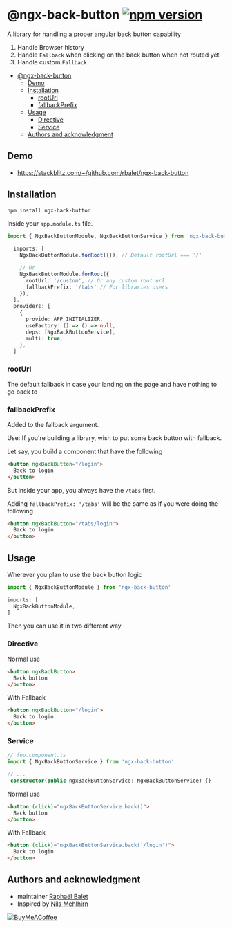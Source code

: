# @ngx-back-button [![npm version](https://img.shields.io/npm/v/ngx-back-button.svg)](https://www.npmjs.com/package/ngx-back-button)
A library for handling a proper angular back button capability

1. Handle Browser history
2. Handle `Fallback` when clicking on the back button when not routed yet
3. Handle custom `Fallback`

- [@ngx-back-button ](#ngx-back-button-)
  - [Demo](#demo)
  - [Installation](#installation)
    - [rootUrl](#rooturl)
    - [fallbackPrefix](#fallbackprefix)
  - [Usage](#usage)
    - [Directive](#directive)
    - [Service](#service)
  - [Authors and acknowledgment](#authors-and-acknowledgment)

## Demo
- https://stackblitz.com/~/github.com/rbalet/ngx-back-button

## Installation

```sh
npm install ngx-back-button
```

Inside your `app.module.ts` file.
```typescript
import { NgxBackButtonModule, NgxBackButtonService } from 'ngx-back-button'

  imports: [
    NgxBackButtonModule.forRoot({}), // Default rootUrl === '/'

    // Or
    NgxBackButtonModule.forRoot({
      rootUrl: '/custom', // Or any custom root url
      fallbackPrefix: '/tabs' // For libraries users
    }),
  ],
  providers: [
    {
      provide: APP_INITIALIZER,
      useFactory: () => () => null,
      deps: [NgxBackButtonService],
      multi: true,
    },
  ]
```

### rootUrl 
The default fallback in case your landing on the page and have nothing to go back to

### fallbackPrefix
Added to the fallback argument.

Use: If you're building a library, wish to put some back button with fallback. 

Let say, you build a component that have the following 
```html
<button ngxBackButton="/login">
  Back to login
</button>
```

But inside your app, you always have the `/tabs` first.

Adding `fallbackPrefix: '/tabs'` will be the same as if you were doing the following

```html
<button ngxBackButton="/tabs/login">
  Back to login
</button>
```

## Usage
Wherever you plan to use the back button logic

```typescript
import { NgxBackButtonModule } from 'ngx-back-button'

imports: [
  NgxBackButtonModule,
]
```

Then you can use it in two different way

### Directive
Normal use
```html
<button ngxBackButton>
  Back button
</button>
```

With Fallback
```html
<button ngxBackButton="/login">
  Back to login
</button>
```

### Service
```typescript
// foo.component.ts
import { NgxBackButtonService } from 'ngx-back-button'

// ...
 constructor(public ngxBackButtonService: NgxBackButtonService) {}
```

Normal use
```html
<button (click)="ngxBackButtonService.back()">
  Back button
</button>
```

With Fallback
```html
<button (click)="ngxBackButtonService.back('/login')">
  Back to login
</button>
```

## Authors and acknowledgment
* maintainer [Raphaël Balet](https://github.com/rbalet)
* Inspired by [Nils Mehlhirn](https://nils-mehlhorn.de/posts/angular-navigate-back-previous-page/)

[![BuyMeACoffee](https://www.buymeacoffee.com/assets/img/custom_images/purple_img.png)](https://www.buymeacoffee.com/widness)
